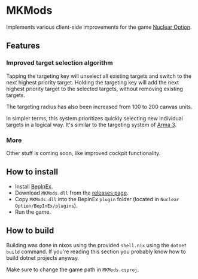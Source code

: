 # MKMods

Implements various client-side improvements for the game 
[Nuclear Option](https://store.steampowered.com/app/2168680/Nuclear_Option/).

## Features

### Improved target selection algorithm 

Tapping the targeting key will unselect all existing targets and switch to the 
next highest priority target. Holding the targeting key will add the next highest
priority target to the selected targets, without removing existing targets.

The targeting radius has also been increased from 100 to 200 canvas units.

In simpler terms, this system prioritizes quickly selecting new individual targets
in a logical way. It's similar to the targeting system of 
[Arma 3](https://store.steampowered.com/agecheck/app/107410).

### More

Other stuff is coming soon, like improved cockpit functionality.

## How to install

- Install [BepInEx](https://docs.bepinex.dev/articles/user_guide/installation/index.html#where-to-download-bepinex).
- Download ``MKMods.dll`` from the [releases page](https://github.com/mkualquiera/MKModsNO/releases).
- Copy ``MKMods.dll`` into the BepInEx ``plugin`` folder (located in 
``Nuclear Option/BepInEx/plugins``).
- Run the game.

## How to build

Building was done in nixos using the provided ``shell.nix`` using the ``dotnet build``
 command. If you're reading this section you probably know how to build dotnet 
projects anyway.

Make sure to change the game path in ``MKMods.csproj``.
